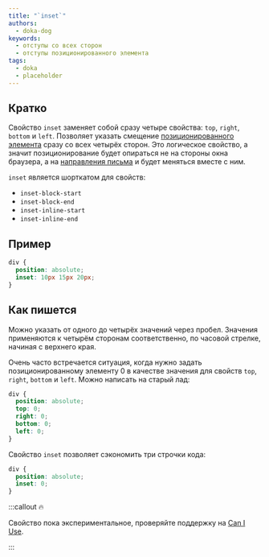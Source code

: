 ```yaml
---
title: "`inset`"
authors:
  - doka-dog
keywords:
  - отступы со всех сторон
  - отступы позиционированного элемента
tags:
  - doka
  - placeholder
---
```


## Кратко

Свойство `inset` заменяет собой сразу четыре свойства: `top`, `right`, `bottom` и `left`. Позволяет указать смещение [позиционированного элемента](/css/position) сразу со всех четырёх сторон. Это логическое свойство, а значит позиционирование будет опираться не на стороны окна браузера, а на [направления письма](/css/writing-mode) и будет меняться вместе с ним.

`inset` является шорткатом для свойств:
- `inset-block-start`
- `inset-block-end`
- `inset-inline-start`
- `inset-inline-end`

## Пример

```css
div {
  position: absolute;
  inset: 10px 15px 20px;
}
```

## Как пишется

Можно указать от одного до четырёх значений через пробел. Значения применяются к четырём сторонам соответственно, по часовой стрелке, начиная с верхнего края.

Очень часто встречается ситуация, когда нужно задать позиционированному элементу 0 в качестве значения для свойств `top`, `right`, `bottom` и `left`. Можно написать на старый лад:

```css
div {
  position: absolute;
  top: 0;
  right: 0;
  bottom: 0;
  left: 0;
}
```

Свойство `inset` позволяет сэкономить три строчки кода:

```css
div {
  position: absolute;
  inset: 0;
}
```

:::callout 🔥

Свойство пока экспериментальное, проверяйте поддержку на [Can I Use](https://caniuse.com/mdn-css_properties_inset).

:::
